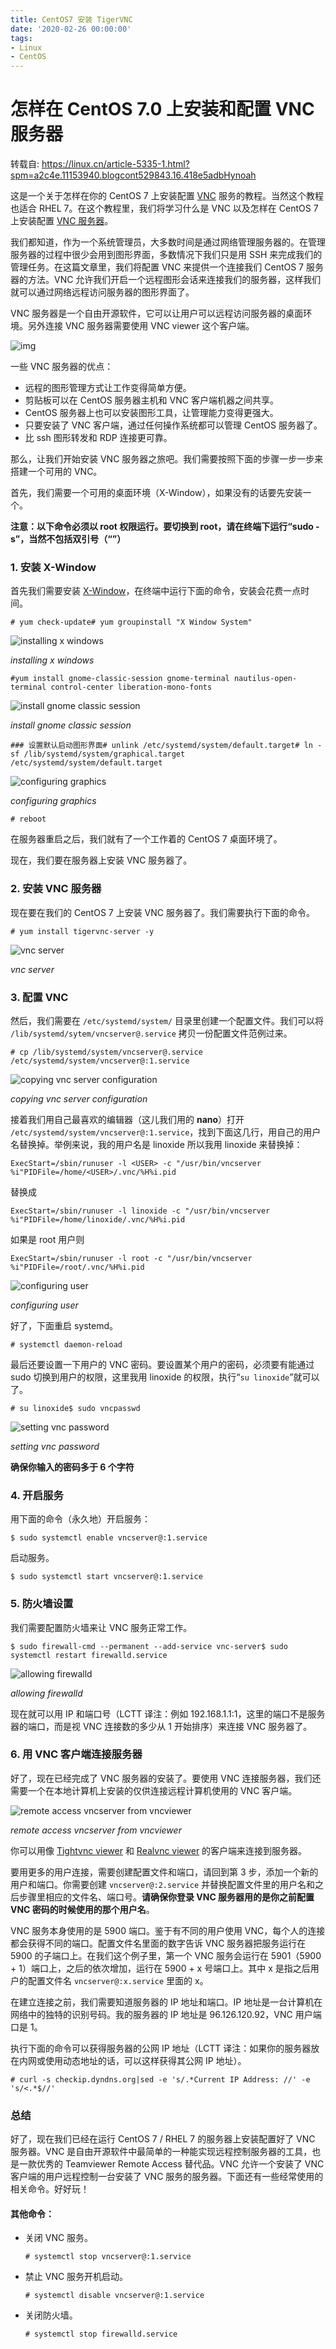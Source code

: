 ```yaml
---
title: CentOS7 安装 TigerVNC
date: '2020-02-26 00:00:00'
tags:
- Linux
- CentOS
---
```

# 怎样在 CentOS 7.0 上安装和配置 VNC 服务器

转载自: https://linux.cn/article-5335-1.html?spm=a2c4e.11153940.blogcont529843.16.418e5adbHynoah

这是一个关于怎样在你的 CentOS 7 上安装配置 [VNC](http://en.wikipedia.org/wiki/Virtual_Network_Computing) 服务的教程。当然这个教程也适合 RHEL 7。在这个教程里，我们将学习什么是 VNC 以及怎样在 CentOS 7 上安装配置 [VNC 服务器](http://en.wikipedia.org/wiki/Virtual_Network_Computing)。

我们都知道，作为一个系统管理员，大多数时间是通过网络管理服务器的。在管理服务器的过程中很少会用到图形界面，多数情况下我们只是用 SSH 来完成我们的管理任务。在这篇文章里，我们将配置 VNC 来提供一个连接我们 CentOS 7 服务器的方法。VNC 允许我们开启一个远程图形会话来连接我们的服务器，这样我们就可以通过网络远程访问服务器的图形界面了。

VNC 服务器是一个自由开源软件，它可以让用户可以远程访问服务器的桌面环境。另外连接 VNC 服务器需要使用 VNC viewer 这个客户端。

![img](https://img.linux.net.cn/data/attachment/album/201504/26/112812oz6l6tnr6trnmluc.png)

一些 VNC 服务器的优点：

- 远程的图形管理方式让工作变得简单方便。
- 剪贴板可以在 CentOS 服务器主机和 VNC 客户端机器之间共享。
- CentOS 服务器上也可以安装图形工具，让管理能力变得更强大。
- 只要安装了 VNC 客户端，通过任何操作系统都可以管理 CentOS 服务器了。
- 比 ssh 图形转发和 RDP 连接更可靠。

那么，让我们开始安装 VNC 服务器之旅吧。我们需要按照下面的步骤一步一步来搭建一个可用的 VNC。

首先，我们需要一个可用的桌面环境（X-Window），如果没有的话要先安装一个。

**注意：以下命令必须以 root 权限运行。要切换到 root，请在终端下运行“sudo -s”，当然不包括双引号（“”）**

### 1. 安装 X-Window

首先我们需要安装 [X-Window](http://en.wikipedia.org/wiki/X_Window_System)，在终端中运行下面的命令，安装会花费一点时间。

```
# yum check-update# yum groupinstall "X Window System"
```

![installing x windows](https://img.linux.net.cn/data/attachment/album/201504/26/112815zz6kgdkqznknnqqf.png)

*installing x windows*

```
#yum install gnome-classic-session gnome-terminal nautilus-open-terminal control-center liberation-mono-fonts
```

![install gnome classic session](https://img.linux.net.cn/data/attachment/album/201504/26/112815pgyhigy0ycpccz0c.png)

*install gnome classic session*

```
### 设置默认启动图形界面# unlink /etc/systemd/system/default.target# ln -sf /lib/systemd/system/graphical.target /etc/systemd/system/default.target
```

![configuring graphics](https://img.linux.net.cn/data/attachment/album/201504/26/112816e4dvx6zui4z9ugz4.png)

*configuring graphics*

```
# reboot
```

在服务器重启之后，我们就有了一个工作着的 CentOS 7 桌面环境了。

现在，我们要在服务器上安装 VNC 服务器了。

### 2. 安装 VNC 服务器

现在要在我们的 CentOS 7 上安装 VNC 服务器了。我们需要执行下面的命令。

```
# yum install tigervnc-server -y
```

![vnc server](https://img.linux.net.cn/data/attachment/album/201504/26/112817b0m2tj40jjs0120l.png)

*vnc server*

### 3. 配置 VNC

然后，我们需要在 `/etc/systemd/system/` 目录里创建一个配置文件。我们可以将 `/lib/systemd/sytem/vncserver@.service` 拷贝一份配置文件范例过来。

```
# cp /lib/systemd/system/vncserver@.service /etc/systemd/system/vncserver@:1.service
```

![copying vnc server configuration](https://img.linux.net.cn/data/attachment/album/201504/26/112817khh66mhmndtlg1h6.png)

*copying vnc server configuration*

接着我们用自己最喜欢的编辑器（这儿我们用的 **nano**）打开 `/etc/systemd/system/vncserver@:1.service`，找到下面这几行，用自己的用户名替换掉。举例来说，我的用户名是 linoxide 所以我用 linoxide 来替换掉：

```
ExecStart=/sbin/runuser -l <USER> -c "/usr/bin/vncserver %i"PIDFile=/home/<USER>/.vnc/%H%i.pid
```

替换成

```
ExecStart=/sbin/runuser -l linoxide -c "/usr/bin/vncserver %i"PIDFile=/home/linoxide/.vnc/%H%i.pid
```

如果是 root 用户则

```
ExecStart=/sbin/runuser -l root -c "/usr/bin/vncserver %i"PIDFile=/root/.vnc/%H%i.pid
```

![configuring user](https://img.linux.net.cn/data/attachment/album/201504/26/112818a5s5i5pdok2g5dyr.png)

*configuring user*

好了，下面重启 systemd。

```
# systemctl daemon-reload
```

最后还要设置一下用户的 VNC 密码。要设置某个用户的密码，必须要有能通过 sudo 切换到用户的权限，这里我用 linoxide 的权限，执行“`su linoxide`”就可以了。

```
# su linoxide$ sudo vncpasswd
```

![setting vnc password](https://img.linux.net.cn/data/attachment/album/201504/26/112818f4rw9i46yt9carg9.png)

*setting vnc password*

**确保你输入的密码多于 6 个字符**

### 4. 开启服务

用下面的命令（永久地）开启服务：

```
$ sudo systemctl enable vncserver@:1.service
```

启动服务。

```
$ sudo systemctl start vncserver@:1.service
```

### 5. 防火墙设置

我们需要配置防火墙来让 VNC 服务正常工作。

```
$ sudo firewall-cmd --permanent --add-service vnc-server$ sudo systemctl restart firewalld.service
```

![allowing firewalld](https://img.linux.net.cn/data/attachment/album/201504/26/112819xd57amrcrqdvrdrj.png)

*allowing firewalld*

现在就可以用 IP 和端口号（LCTT 译注：例如 192.168.1.1:1，这里的端口不是服务器的端口，而是视 VNC 连接数的多少从 1 开始排序）来连接 VNC 服务器了。

### 6. 用 VNC 客户端连接服务器

好了，现在已经完成了 VNC 服务器的安装了。要使用 VNC 连接服务器，我们还需要一个在本地计算机上安装的仅供连接远程计算机使用的 VNC 客户端。

![remote access vncserver from vncviewer](https://img.linux.net.cn/data/attachment/album/201504/26/112821l72b1bbwbgbbbe2g.png)

*remote access vncserver from vncviewer*

你可以用像 [Tightvnc viewer](http://www.tightvnc.com/) 和 [Realvnc viewer](https://www.realvnc.com/) 的客户端来连接到服务器。

要用更多的用户连接，需要创建配置文件和端口，请回到第 3 步，添加一个新的用户和端口。你需要创建 `vncserver@:2.service` 并替换配置文件里的用户名和之后步骤里相应的文件名、端口号。**请确保你登录 VNC 服务器用的是你之前配置 VNC 密码的时候使用的那个用户名**。

VNC 服务本身使用的是 5900 端口。鉴于有不同的用户使用 VNC，每个人的连接都会获得不同的端口。配置文件名里面的数字告诉 VNC 服务器把服务运行在 5900 的子端口上。在我们这个例子里，第一个 VNC 服务会运行在 5901（5900 + 1）端口上，之后的依次增加，运行在 5900 + x 号端口上。其中 x 是指之后用户的配置文件名 `vncserver@:x.service` 里面的 x。

在建立连接之前，我们需要知道服务器的 IP 地址和端口。IP 地址是一台计算机在网络中的独特的识别号码。我的服务器的 IP 地址是 96.126.120.92，VNC 用户端口是 1。

执行下面的命令可以获得服务器的公网 IP 地址（LCTT 译注：如果你的服务器放在内网或使用动态地址的话，可以这样获得其公网 IP 地址）。

```
# curl -s checkip.dyndns.org|sed -e 's/.*Current IP Address: //' -e 's/<.*$//'
```

### 总结

好了，现在我们已经在运行 CentOS 7 / RHEL 7 的服务器上安装配置好了 VNC 服务器。VNC 是自由开源软件中最简单的一种能实现远程控制服务器的工具，也是一款优秀的 Teamviewer Remote Access 替代品。VNC 允许一个安装了 VNC 客户端的用户远程控制一台安装了 VNC 服务的服务器。下面还有一些经常使用的相关命令。好好玩！

#### 其他命令：

- 关闭 VNC 服务。

  ```
  # systemctl stop vncserver@:1.service
  ```

- 禁止 VNC 服务开机启动。

  ```
  # systemctl disable vncserver@:1.service
  ```

- 关闭防火墙。

  ```
  # systemctl stop firewalld.service
  ```
